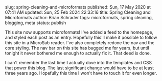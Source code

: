 slug: spring-cleaning-and-microformats
published: Sun, 17 May 2020 at 07:41 AM
updated: Sun, 25 Feb 2024 22:33:16 
title: Spring Cleaning and Microformats
author: Brian Schrader
tags: microformats, spring cleaning, blogging, meta
status: publish

This site now supports microformats! I've added a feed to the homepage, and styled each post as an entry. Hopefully this'll make it possible to follow this site in a MicroSub reader. I've also completely redone the nav and the core styling. The nav bar on this site has bugged me for years, but until tonight it never bothered me enough to actually fix it. That deed is done.

I can't remember the last time I actually dove into the templates and CSS that power this blog. The last significant change would have to be at least three years ago. Hopefully this time I won't have to touch it for even longer.
